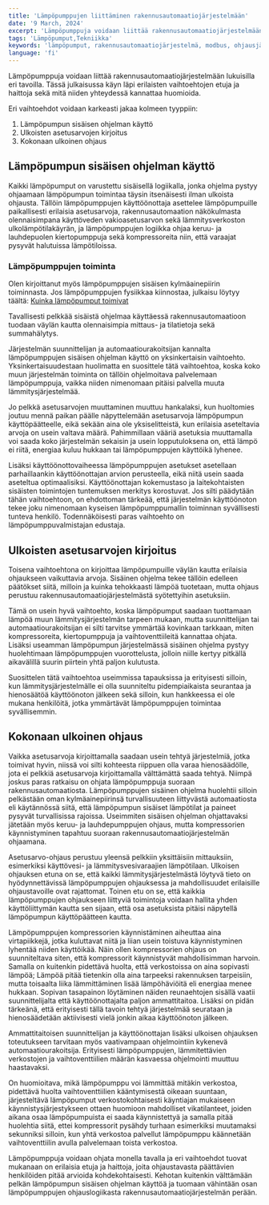 ```yaml
---
title: 'Lämpöpumppujen liittäminen rakennusautomaatiojärjestelmään'
date: '9 March, 2024'
excerpt: 'Lämpöpumppuja voidaan liittää rakennusautomaatiojärjestelmään lukuisilla eri tavoilla. Tässä julkaisussa käyn läpi erilaisten vaihtoehtojen etuja ja haittoja sekä mitä niiden yhteydessä kannattaa huomioida.'
tags: 'Lämpöpumput,Tekniikka'
keywords: 'lämpöpumput, rakennusautomaatiojärjestelmä, modbus, ohjausjärjestelmät, väylätekniikka, sisäinen ohjaus, ulkoinen ohjaus, asetusarvot, automatisoitu lämmitys, kiertopumput, kompressorit, varaajat, lämmitysjärjestelmä, energiatehokkuus, ohjelmointi, hälytykset, käyttöönotto, hienosäätö, vianetsintä, suunnittelu'
language: 'fi'
---
```


Lämpöpumppuja voidaan liittää rakennusautomaatiojärjestelmään lukuisilla eri tavoilla. Tässä julkaisussa käyn läpi erilaisten vaihtoehtojen etuja ja haittoja sekä mitä niiden yhteydessä kannattaa huomioida.

Eri vaihtoehdot voidaan karkeasti jakaa kolmeen tyyppiin:

1. Lämpöpumpun sisäisen ohjelman käyttö
2. Ulkoisten asetusarvojen kirjoitus
3. Kokonaan ulkoinen ohjaus

## Lämpöpumpun sisäisen ohjelman käyttö

Kaikki lämpöpumput on varustettu sisäisellä logiikalla, jonka ohjelma pystyy ohjaamaan lämpöpumpun toimintaa täysin itsenäisesti ilman ulkoista ohjausta. Tällöin lämpöpumppujen käyttöönottaja asettelee lämpöpumpuille paikallisesti erilaisia asetusarvoja, rakennusautomaation näkökulmasta olennaisimpana käyttöveden vakioasetusarvon sekä lämmitysverkoston ulkolämpötilakäyrän, ja lämpöpumppujen logiikka ohjaa keruu- ja lauhdepuolen kiertopumppuja sekä kompressoreita niin, että varaajat pysyvät halutuissa lämpötiloissa.

<aside>
   <h3>Lämpöpumppujen toiminta</h3>
   <div> Olen kirjoittanut myös lämpöpumppujen sisäisen kylmäainepiirin toiminnasta. Jos lämpöpumppujen fysiikkaa kiinnostaa, julkaisu löytyy täältä: <a href="https://niemenjoki.fi/blogi/julkaisu/kuinka-lampopumput-toimivat">Kuinka lämpöpumput toimivat</a>
   </div>
</aside>

Tavallisesti pelkkää sisäistä ohjelmaa käyttäessä rakennusautomaatioon tuodaan väylän kautta olennaisimpia mittaus- ja tilatietoja sekä summahälytys.

Järjestelmän suunnittelijan ja automaatiourakoitsijan kannalta lämpöpumppujen sisäisen ohjelman käyttö on yksinkertaisin vaihtoehto. Yksinkertaisuudestaan huolimatta en suosittele tätä vaihtoehtoa, koska koko muun järjestelmän toiminta on tällöin ohjelmoitava palvelemaan lämpöpumppuja, vaikka niiden nimenomaan pitäisi palvella muuta lämmitysjärjestelmää.

Jo pelkkä asetusarvojen muuttaminen muuttuu hankalaksi, kun huoltomies joutuu mennä paikan päälle näpyttelemään asetusarvoja lämpöpumpun käyttöpäätteelle, eikä sekään aina ole yksiselitteistä, kun erilaisia aseteltavia arvoja on usein valtava määrä. Pahimmillaan vääriä asetuksia muuttamalla voi saada koko järjestelmän sekaisin ja usein lopputuloksena on, että lämpö ei riitä, energiaa kuluu hukkaan tai lämpöpumppujen käyttöikä lyhenee.

Lisäksi käyttöönottovaiheessa lämpöpumppujen asetukset asetellaan parhaillaankin käyttöönottajan arvion perusteella, eikä niitä usein saada aseteltua optimaalisiksi. Käyttöönottajan kokemustaso ja laitekohtaisten sisäisten toimintojen tuntemuksen merkitys korostuvat. Jos silti päädytään tähän vaihtoehtoon, on ehdottoman tärkeää, että järjestelmän käyttöönoton tekee joku nimenomaan kyseisen lämpöpumppumallin toiminnan syvällisesti tunteva henkilö. Todennäköisesti paras vaihtoehto on lämpöpumppuvalmistajan edustaja.

## Ulkoisten asetusarvojen kirjoitus

Toisena vaihtoehtona on kirjoittaa lämpöpumpuille väylän kautta erilaisia ohjaukseen vaikuttavia arvoja. Sisäinen ohjelma tekee tällöin edelleen päätökset siitä, milloin ja kuinka tehokkaasti lämpöä tuotetaan, mutta ohjaus perustuu rakennusautomaatiojärjestelmästä syötettyihin asetuksiin.

Tämä on usein hyvä vaihtoehto, koska lämpöpumput saadaan tuottamaan lämpöä muun lämmitysjärjestelmän tarpeen mukaan, mutta suunnittelijan tai automaatiourakoitsijan ei silti tarvitse ymmärtää kovinkaan tarkkaan, miten kompressoreita, kiertopumppuja ja vaihtoventtiileitä kannattaa ohjata. Lisäksi useamman lämpöpumpun järjestelmässä sisäinen ohjelma pystyy huolehtimaan lämpöpumppujen vuorottelusta, jolloin niille kertyy pitkällä aikavälillä suurin piirtein yhtä paljon kulutusta.

Suosittelen tätä vaihtoehtoa useimmissa tapauksissa ja erityisesti silloin, kun lämmitysjärjestelmälle ei olla suunniteltu pidempiaikaista seurantaa ja hienosäätöä käyttöönoton jälkeen sekä silloin, kun hankkeessa ei ole mukana henkilöitä, jotka ymmärtävät lämpöpumppujen toimintaa syvällisemmin.

## Kokonaan ulkoinen ohjaus

Vaikka asetusarvoja kirjoittamalla saadaan usein tehtyä järjestelmiä, jotka toimivat hyvin, niissä voi silti kohteesta riippuen olla varaa hienosäädölle, jota ei pelkkiä asetusarvoja kirjoittamalla välttämättä saada tehtyä. Niimpä joskus paras ratkaisu on ohjata lämpöpumppuja suoraan rakennusautomaatiosta. Lämpöpumppujen sisäinen ohjelma huolehtii silloin pelkästään oman kylmäainepiirinsä turvallisuuteen liittyvästä automaatiosta eli käytännössä siitä, että lämpöpumpun sisäiset lämpötilat ja paineet pysyvät turvallisissa rajoissa. Useimmiten sisäisen ohjelman ohjattavaksi jätetään myös keruu- ja lauhdepumppujen ohjaus, mutta kompressorien käynnistyminen tapahtuu suoraan rakennusautomaatiojärjestelmän ohjaamana.

Asetusarvo-ohjaus perustuu yleensä pelkkiin yksittäisiin mittauksiin, esimerkiksi käyttövesi- ja lämmitysvesivaraajien lämpötilaan. Ulkoisen ohjauksen etuna on se, että kaikki lämmitysjärjestelmästä löytyvä tieto on hyödynnettävissä lämpöpumppujen ohjauksessa ja mahdollisuudet erilaisille ohjaustavoille ovat rajattomat. Toinen etu on se, että kaikkia lämpöpumppujen ohjaukseen liittyviä toimintoja voidaan hallita yhden käyttöliittymän kautta sen sijaan, että osa asetuksista pitäisi näpytellä lämpöpumpun käyttöpäätteen kautta.

Lämpöpumppujen kompressorien käynnistäminen aiheuttaa aina virtapiikkejä, jotka kuluttavat niitä ja liian usein toistuva käynnistyminen lyhentää niiden käyttöikää. Näin ollen kompressorien ohjaus on suunniteltava siten, että kompressorit käynnistyvät mahdollisimman harvoin. Samalla on kuitenkin pidettävä huolta, että verkostoissa on aina sopivasti lämpöä; Lämpöä pitää tietenkin olla aina tarpeeksi rakennuksen tarpeisiin, mutta toisaalta liika lämmittäminen lisää lämpöhäviöitä eli energiaa menee hukkaan. Sopivan tasapainon löytäminen näiden reunaehtojen sisällä vaatii suunnittelijalta että käyttöönottajalta paljon ammattitaitoa. Lisäksi on pidän tärkeänä, että erityisesti tällä tavoin tehtyä järjestelmää seurataan ja hienosäädetään aktiivisesti vielä jonkin aikaa käyttöönoton jälkeen.

Ammattitaitoisen suunnittelijan ja käyttöönottajan lisäksi ulkoisen ohjauksen toteutukseen tarvitaan myös vaativampaan ohjelmointiin kykenevä automaatiourakoitsija. Erityisesti lämpöpumppujen, lämmitettävien verkostojen ja vaihtoventtiilien määrän kasvaessa ohjelmointi muuttuu haastavaksi.

On huomioitava, mikä lämpöpumppu voi lämmittää mitäkin verkostoa, pidettävä huolta vaihtoventtiilien kääntymisestä oikeaan suuntaan, järjesteltävä lämpöpumput verkostokohtaisesti käyntiajan mukaiseen käynnistysjärjestykseen ottaen huomioon mahdolliset vikatilanteet, joiden aikana osaa lämpöpumpuista ei saada käynnistettyä ja samalla pitää huolehtia siitä, ettei kompressorit pysähdy turhaan esimerkiksi muutamaksi sekunniksi silloin, kun yhtä verkostoa palvellut lämpöpumppu käännetään vaihtoventtiilin avulla palvelemaan toista verkostoa.

Lämpöpumppuja voidaan ohjata monella tavalla ja eri vaihtoehdot tuovat mukanaan on erilaisia etuja ja haittoja, joita ohjaustavasta päättävien henkilöiden pitää arvioida kohdekohtaisesti. Kehotan kuitenkin välttämään pelkän lämpöpumpun sisäisen ohjelman käyttöä ja tuomaan vähintään osan lämpöpumppujen ohjauslogiikasta rakennusautomaatiojärjestelmän perään.
